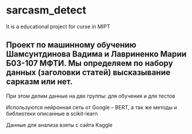 # sarcasm_detect
It is a educational project for curse in MIPT 

## Проект по машинному обучению Шамсунтдинова Вадима и Лавриненко Марии Б03-107 МФТИ. Мы определяем по набору данных (заголовки статей) высказывание сарказм или нет.

При этом делим данные на две группы: для обучения и для тестов

Используются нейронная сеть от Google – BERT, а так же методы и библиотеки описанные в scikit-learn

Данные для анализа взяты с сайта Kaggle
